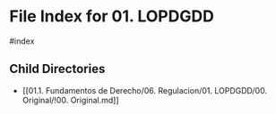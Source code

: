 # File Index for 01. LOPDGDD
#index

## Child Directories

- [[01.1. Fundamentos de Derecho/06. Regulacion/01. LOPDGDD/00. Original/!00. Original.md]]

